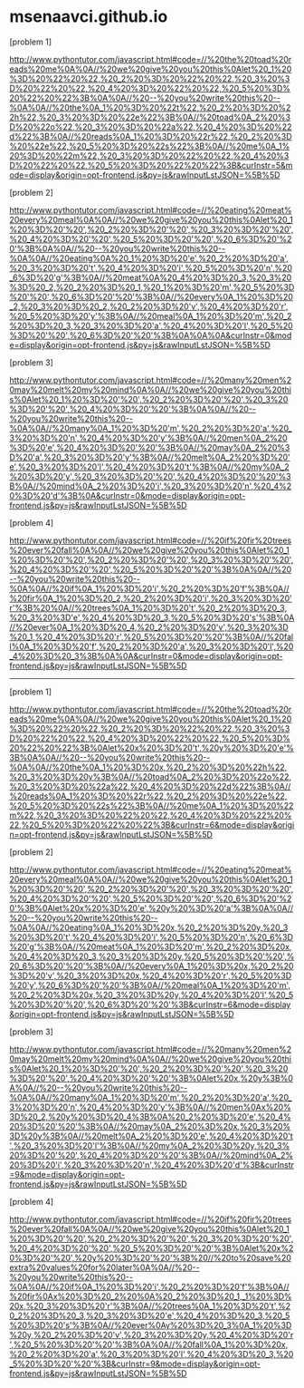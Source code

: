 # msenaavci.github.io
[problem 1]

http://www.pythontutor.com/javascript.html#code=//%20the%20toad%20reads%20me%0A%0A//%20we%20give%20you%20this%0Alet%20_1%20%3D%20%22%20%22,%20_2%20%3D%20%22%20%22,%20_3%20%3D%20%22%20%22,%20_4%20%3D%20%22%20%22,%20_5%20%3D%20%22%20%22%3B%0A%0A//%20--%20you%20write%20this%20--%0A%0A//%20the%0A_1%20%3D%20%22t%22,%20_2%20%3D%20%22h%22,%20_3%20%3D%20%22e%22%3B%0A//%20toad%0A_2%20%3D%20%22o%22,%20_3%20%3D%20%22a%22,%20_4%20%3D%20%22d%22%3B%0A//%20reads%0A_1%20%3D%20%22r%22,%20_2%20%3D%20%22e%22,%20_5%20%3D%20%22s%22%3B%0A//%20me%0A_1%20%3D%20%22m%22,%20_3%20%3D%20%22%20%22,%20_4%20%3D%20%22%20%22,%20_5%20%3D%20%22%20%22%3B&curInstr=5&mode=display&origin=opt-frontend.js&py=js&rawInputLstJSON=%5B%5D

[problem 2] 

http://www.pythontutor.com/javascript.html#code=//%20eating%20meat%20every%20meal%0A%0A//%20we%20give%20you%20this%0Alet%20_1%20%3D%20'%20',%20_2%20%3D%20'%20',%20_3%20%3D%20'%20',%20_4%20%3D%20'%20',%20_5%20%3D%20'%20',%20_6%3D%20'%20'%3B%0A%0A//%20--%20you%20write%20this%20--%0A%0A//%20eating%0A%20_1%20%3D%20'e',%20_2%20%3D%20'a',%20_3%20%3D%20't',%20_4%20%3D%20'i',%20_5%20%3D%20'n',%20_6%3D%20'g'%3B%0A//%20meat%0A%20_4%20%3D%20_3,%20_3%20%3D%20_2,%20_2%20%3D%20_1,%20_1%20%3D%20'm',%20_5%20%3D%20'%20',%20_6%3D%20'%20'%3B%0A//%20every%0A_1%20%3D%20_2,%20_3%20%3D%20_2,%20_2%20%3D%20'v',%20_4%20%3D%20'r',%20_5%20%3D%20'y'%3B%0A//%20meal%0A_1%20%3D%20'm',%20_2%20%3D%20_3,%20_3%20%3D%20'a',%20_4%20%3D%20'l',%20_5%20%3D%20'%20',%20_6%3D%20'%20'%3B%0A%0A%0A&curInstr=0&mode=display&origin=opt-frontend.js&py=js&rawInputLstJSON=%5B%5D

[problem 3] 

http://www.pythontutor.com/javascript.html#code=//%20many%20men%20may%20melt%20my%20mind%0A%0A//%20we%20give%20you%20this%0Alet%20_1%20%3D%20'%20',%20_2%20%3D%20'%20',%20_3%20%3D%20'%20',%20_4%20%3D%20'%20'%3B%0A%0A//%20--%20you%20write%20this%20--%0A%0A//%20many%0A_1%20%3D%20'm',%20_2%20%3D%20'a',%20_3%20%3D%20'n',%20_4%20%3D%20'y'%3B%0A//%20men%0A_2%20%3D%20'e',%20_4%20%3D%20'%20'%3B%0A//%20may%0A_2%20%3D%20'a',%20_3%20%3D%20'y'%3B%0A//%20melt%0A_2%20%3D%20'e',%20_3%20%3D%20'l',%20_4%20%3D%20't'%3B%0A//%20my%0A_2%20%3D%20'y',%20_3%20%3D%20'%20',%20_4%20%3D%20'%20'%3B%0A//%20mind%0A_2%20%3D%20'i',%20_3%20%3D%20'n',%20_4%20%3D%20'd'%3B%0A&curInstr=0&mode=display&origin=opt-frontend.js&py=js&rawInputLstJSON=%5B%5D

[problem 4] 

http://www.pythontutor.com/javascript.html#code=//%20if%20fir%20trees%20ever%20fall%0A%0A//%20we%20give%20you%20this%0Alet%20_1%20%3D%20'%20',%20_2%20%3D%20'%20',%20_3%20%3D%20'%20',%20_4%20%3D%20'%20',%20_5%20%3D%20'%20'%3B%0A%0A//%20--%20you%20write%20this%20--%0A%0A//%20if%0A_1%20%3D%20'i',%20_2%20%3D%20'f'%3B%0A//%20fir%0A_1%20%3D%20_2,%20_2%20%3D%20'i',%20_3%20%3D%20'r'%3B%20%0A//%20trees%0A_1%20%3D%20't',%20_2%20%3D%20_3,%20_3%20%3D'e',%20_4%20%3D%20_3,%20_5%20%3D%20's'%3B%0A//%20ever%0A_1%20%3D%20_4,%20_2%20%3D%20'v',%20_3%20%3D%20_1,%20_4%20%3D%20'r',%20_5%20%3D%20'%20'%3B%0A//%20fall%0A_1%20%3D%20'f',%20_2%20%3D%20'a',%20_3%20%3D%20'l',%20_4%20%3D%20_3%3B%0A%0A&curInstr=0&mode=display&origin=opt-frontend.js&py=js&rawInputLstJSON=%5B%5D

------

[problem 1]

http://www.pythontutor.com/javascript.html#code=//%20the%20toad%20reads%20me%0A%0A//%20we%20give%20you%20this%0Alet%20_1%20%3D%20%22%20%22,%20_2%20%3D%20%22%20%22,%20_3%20%3D%20%22%20%22,%20_4%20%3D%20%22%20%22,%20_5%20%3D%20%22%20%22%3B%0Alet%20x%20%3D%20't',%20y%20%3D%20'e'%3B%0A%0A//%20--%20you%20write%20this%20--%0A%0A//%20the%0A_1%20%3D%20x,%20_2%20%3D%20%22h%22,%20_3%20%3D%20y%3B%0A//%20toad%0A_2%20%3D%20%22o%22,%20_3%20%3D%20%22a%22,%20_4%20%3D%20%22d%22%3B%0A//%20reads%0A_1%20%3D%20%22r%22,%20_2%20%3D%20%22e%22,%20_5%20%3D%20%22s%22%3B%0A//%20me%0A_1%20%3D%20%22m%22,%20_3%20%3D%20%22%20%22,%20_4%20%3D%20%22%20%22,%20_5%20%3D%20%22%20%22%3B&curInstr=6&mode=display&origin=opt-frontend.js&py=js&rawInputLstJSON=%5B%5D

[problem 2]

http://www.pythontutor.com/javascript.html#code=//%20eating%20meat%20every%20meal%0A%0A//%20we%20give%20you%20this%0Alet%20_1%20%3D%20'%20',%20_2%20%3D%20'%20',%20_3%20%3D%20'%20',%20_4%20%3D%20'%20',%20_5%20%3D%20'%20',%20_6%3D%20'%20'%3B%0Alet%20x%20%3D%20'e',%20y%20%3D%20'a'%3B%0A%0A//%20--%20you%20write%20this%20--%0A%0A//%20eating%0A_1%20%3D%20x,%20_2%20%3D%20y,%20_3%20%3D%20't',%20_4%20%3D%20'i',%20_5%20%3D%20'n',%20_6%3D%20'g'%3B%0A//%20meat%0A_1%20%3D%20'm',%20_2%20%3D%20x,%20_4%20%3D%20_3,%20_3%20%3D%20y,%20_5%20%3D%20'%20',%20_6%3D%20'%20'%3B%0A//%20every%0A_1%20%3D%20x,%20_2%20%3D%20'v',%20_3%20%3D%20x,%20_4%20%3D%20'r',%20_5%20%3D%20'y',%20_6%3D%20'%20'%3B%0A//%20meal%0A_1%20%3D%20'm',%20_2%20%3D%20x,%20_3%20%3D%20y,%20_4%20%3D%20'l',%20_5%20%3D%20'%20',%20_6%3D%20'%20'%3B&curInstr=6&mode=display&origin=opt-frontend.js&py=js&rawInputLstJSON=%5B%5D

[problem 3]

http://www.pythontutor.com/javascript.html#code=//%20many%20men%20may%20melt%20my%20mind%0A%0A//%20we%20give%20you%20this%0Alet%20_1%20%3D%20'%20',%20_2%20%3D%20'%20',%20_3%20%3D%20'%20',%20_4%20%3D%20'%20'%3B%0Alet%20x,%20y%3B%0A%0A//%20--%20you%20write%20this%20--%0A%0A//%20many%0A_1%20%3D%20'm',%20_2%20%3D%20'a',%20_3%20%3D%20'n',%20_4%20%3D%20'y'%3B%0A//%20men%0Ax%20%3D%20_2,%20y%20%3D%20_4%3B%0A%20_2%20%3D%20'e',%20_4%20%3D%20'%20'%3B%0A//%20may%0A_2%20%3D%20x,%20_3%20%3D%20y%3B%0A//%20melt%0A_2%20%3D%20'e',%20_4%20%3D%20't',%20_3%20%3D%20'l'%3B%0A//%20my%0A_2%20%3D%20y,%20_3%20%3D%20'%20',%20_4%20%3D%20'%20'%3B%0A//%20mind%0A_2%20%3D%20'i',%20_3%20%3D%20'n',%20_4%20%3D%20'd'%3B&curInstr=9&mode=display&origin=opt-frontend.js&py=js&rawInputLstJSON=%5B%5D

[problem 4]

http://www.pythontutor.com/javascript.html#code=//%20if%20fir%20trees%20ever%20fall%0A%0A//%20we%20give%20you%20this%0Alet%20_1%20%3D%20'%20',%20_2%20%3D%20'%20',%20_3%20%3D%20'%20',%20_4%20%3D%20'%20',%20_5%20%3D%20'%20'%3B%0Alet%20x%20%3D%20'%20',%20y%20%3D%20'%20'%3B%20//%20to%20save%20extra%20values%20for%20later%0A%0A//%20--%20you%20write%20this%20--%0A%0A//%20if%0A_1%20%3D%20'i',%20_2%20%3D%20'f'%3B%0A//%20fir%0Ax%20%3D%20_2%20%0A%20_2%20%3D%20_1,_1%20%3D%20x,%20_3%20%3D%20'r'%3B%0A//%20trees%0A_1%20%3D%20't',%20_2%20%3D%20_3,%20_3%20%3D%20'e',%20_4%20%3D%20_3,%20_5%20%3D%20's'%3B%0A//%20ever%0Ay%20%3D%20_3%0A_1%20%3D%20y,%20_2%20%3D%20'v',%20_3%20%3D%20y,%20_4%20%3D%20'r',%20_5%20%3D%20'%20'%3B%0A%0A//%20fall%0A_1%20%3D%20x,%20_2%20%3D%20'a',%20_3%20%3D%20'l',%20_4%20%3D%20_3,%20_5%20%3D%20'%20'%3B&curInstr=9&mode=display&origin=opt-frontend.js&py=js&rawInputLstJSON=%5B%5D
